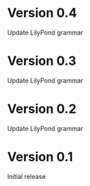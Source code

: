 # Version 0.4

Update LilyPond grammar

# Version 0.3

Update LilyPond grammar

# Version 0.2

Update LilyPond grammar

# Version 0.1

Initial release
